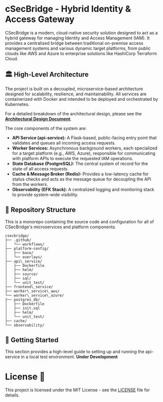 # **cSecBridge \- Hybrid Identity & Access Gateway**

CSecBridge is a modern, cloud-native security solution designed to act as a hybrid gateway for managing Identity and Access Management (IAM). It provides a centralized bridge between traditional on-premise access management systems and various dynamic target platforms, from public clouds like AWS and Azure to enterprise solutions like HashiCorp Terraform Cloud.

## **🏛️ High-Level Architecture**

The project is built on a decoupled, microservice-based architecture designed for scalability, resilience, and maintainability. All services are containerized with Docker and intended to be deployed and orchestrated by Kubernetes.

For a detailed breakdown of the architectural design, please see the [**Architectural Design Document**](https://www.google.com/search?q=./csecbridge_architecture.md).

The core components of the system are:

* **API Service (api-service):** A Flask-based, public-facing entry point that validates and queues all incoming access requests.  
* **Worker Services:** Asynchronous background workers, each specialized for a target platform (e.g., AWS, Azure), responsible for communicating with platform APIs to execute the requested IAM operations.  
* **State Database (PostgreSQL):** The central system of record for the state of all access requests.  
* **Cache & Message Broker (Redis):** Provides a low-latency cache for status checks and acts as the message queue for decoupling the API from the workers.  
* **Observability (EFK Stack):** A centralized logging and monitoring stack to provide system-wide visibility.

## **📁 Repository Structure**

This is a monorepo containing the source code and configuration for all of CSecBridge's microservices and platform components.

```
csecbridge/
├── .github/
│   └── workflows/
├── platform-config/
│   ├── base/
│   └── overlays/
├── api\_service/
│   ├── Dockerfile
│   ├── helm/
│   ├── source/
│   ├── sql/
│   └── unit_test/
├── frontend\_service/
├── worker\_service\_aws/
└── worker\_service\_azure/
├── postgres_db/
│   ├── Dockerfile
│   ├── init.sql
│   ├── helm/
│   └── unit_test/
├── cache/
└── observability/
```

## **🚀 Getting Started**

This section provides a high-level guide to setting up and running the api-service in a local test environment.
**Under Development**

# License 📄
This project is licensed under the MIT License - see the [LICENSE](LICENSE) file for details.
